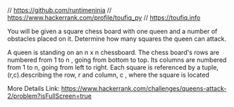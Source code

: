 // https://github.com/runtimeninja
// https://www.hackerrank.com/profile/toufiq_py
// https://toufiq.info

You will be given a square chess board with one queen and a number of obstacles placed on it. Determine how many squares the queen can attack.

A queen is standing on an n x n chessboard. The chess board's rows are numbered from 1 to n , going from bottom to top. Its columns are numbered from 1 to n, going from left to right. Each square is referenced by a tuple, (r,c).describing the row, r  and column, c , where the square is located 

More Details Link: https://www.hackerrank.com/challenges/queens-attack-2/problem?isFullScreen=true